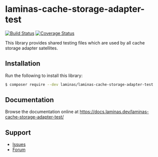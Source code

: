 # laminas-cache-storage-adapter-test

[![Build Status](https://travis-ci.com/laminas/laminas-cache-storage-adapter-test.svg?branch=master)](https://travis-ci.com/laminas/laminas-cache-storage-adapter-test)
[![Coverage Status](https://coveralls.io/repos/github/laminas/laminas-cache-storage-adapter-test/badge.svg?branch=master)](https://coveralls.io/github/laminas/laminas-cache-storage-adapter-test?branch=master)

This library provides shared testing files which are used by all cache storage adapter satellites.

## Installation

Run the following to install this library:

```bash
$ composer require --dev laminas/laminas-cache-storage-adapter-test
```

## Documentation

Browse the documentation online at https://docs.laminas.dev/laminas-cache-storage-adapter-test/

## Support

* [Issues](https://github.com/laminas/laminas-cache-storage-adapter-test/issues/)
* [Forum](https://discourse.laminas.dev/)
